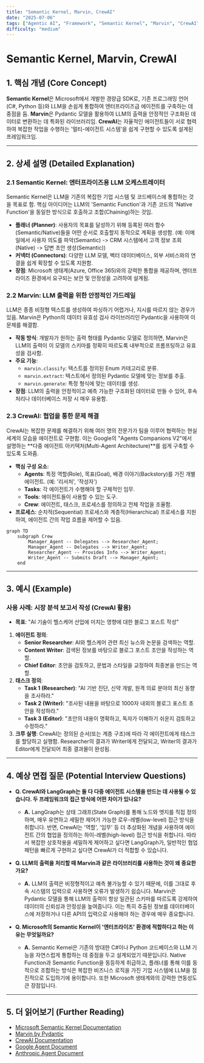 ```yaml
---
title: "Semantic Kernel, Marvin, CrewAI"
date: "2025-07-06"
tags: ["Agentic AI", "Framework", "Semantic Kernel", "Marvin", "CrewAI", "Multi-Agent"]
difficulty: "medium"
---
```


# Semantic Kernel, Marvin, CrewAI

## 1. 핵심 개념 (Core Concept)

**Semantic Kernel**은 Microsoft에서 개발한 경량급 SDK로, 기존 프로그래밍 언어(C#, Python 등)와 LLM을 손쉽게 통합하여 엔터프라이즈급 에이전트를 구축하는 데 중점을 둠. **Marvin**은 Pydantic 모델을 활용하여 LLM의 출력을 안정적인 구조화된 데이터로 변환하는 데 특화된 라이브러리임. **CrewAI**는 자율적인 에이전트들이 서로 협력하여 복잡한 작업을 수행하는 '멀티-에이전트 시스템'을 쉽게 구현할 수 있도록 설계된 프레임워크임.

---

## 2. 상세 설명 (Detailed Explanation)

### 2.1 Semantic Kernel: 엔터프라이즈용 LLM 오케스트레이터

Semantic Kernel은 LLM을 기존의 복잡한 기업 시스템 및 코드베이스에 통합하는 것을 목표로 함. 핵심 아이디어는 LLM의 'Semantic Function'과 기존 코드의 'Native Function'을 동일한 방식으로 호출하고 조합(Chaining)하는 것임.

*   **플래너 (Planner)**: 사용자의 목표를 달성하기 위해 등록된 여러 함수(Semantic/Native)들을 어떤 순서로 호출할지 동적으로 계획을 생성함. (예: 이메일에서 사용자 의도를 파악(Semantic) -> CRM 시스템에서 고객 정보 조회(Native) -> 답변 초안 생성(Semantic))
*   **커넥터 (Connectors)**: 다양한 LLM 모델, 벡터 데이터베이스, 외부 서비스와의 연결을 쉽게 확장할 수 있도록 지원함.
*   **장점**: Microsoft 생태계(Azure, Office 365)와의 강력한 통합을 제공하며, 엔터프라이즈 환경에서 요구되는 보안 및 안정성을 고려하여 설계됨.

### 2.2 Marvin: LLM 출력을 위한 안정적인 가드레일

LLM은 종종 비정형 텍스트를 생성하여 파싱하기 어렵거나, 지시를 따르지 않는 경우가 있음. Marvin은 Python의 데이터 유효성 검사 라이브러리인 Pydantic을 사용하여 이 문제를 해결함.

*   **작동 방식**: 개발자가 원하는 출력 형태를 Pydantic 모델로 정의하면, Marvin은 LLM의 출력이 이 모델의 스키마를 정확히 따르도록 내부적으로 프롬프팅하고 유효성을 검사함.
*   **주요 기능**:
    *   `marvin.classify`: 텍스트를 정의된 Enum 카테고리로 분류.
    *   `marvin.extract`: 텍스트에서 정의된 Pydantic 모델에 맞는 정보를 추출.
    *   `marvin.generate`: 특정 형식에 맞는 데이터를 생성.
*   **장점**: LLM의 출력을 안정적이고 예측 가능한 구조화된 데이터로 만들 수 있어, 후속 처리나 데이터베이스 저장 시 매우 유용함.

### 2.3 CrewAI: 협업을 통한 문제 해결

CrewAI는 복잡한 문제를 해결하기 위해 여러 명의 전문가가 팀을 이루어 협력하는 현실 세계의 모습을 에이전트로 구현함. 이는 Google의 "Agents Companions V2"에서 설명하는 **다중 에이전트 아키텍처(Multi-Agent Architecture)**를 쉽게 구축할 수 있도록 도와줌.

*   **핵심 구성 요소**:
    *   **Agents**: 특정 역할(Role), 목표(Goal), 배경 이야기(Backstory)를 가진 개별 에이전트. (예: '리서처', '작성자')
    *   **Tasks**: 각 에이전트가 수행해야 할 구체적인 임무.
    *   **Tools**: 에이전트들이 사용할 수 있는 도구.
    *   **Crew**: 에이전트, 태스크, 프로세스를 정의하고 전체 작업을 조율함.
*   **프로세스**: 순차적(Sequential) 프로세스와 계층적(Hierarchical) 프로세스를 지원하여, 에이전트 간의 작업 흐름을 제어할 수 있음.

```mermaid
graph TD
    subgraph Crew
        Manager_Agent -- Delegates --> Researcher_Agent;
        Manager_Agent -- Delegates --> Writer_Agent;
        Researcher_Agent -- Provides Info --> Writer_Agent;
        Writer_Agent -- Submits Draft --> Manager_Agent;
    end
```

---

## 3. 예시 (Example)

### 사용 사례: 시장 분석 보고서 작성 (CrewAI 활용)

*   **목표**: "AI 기술이 헬스케어 산업에 미치는 영향에 대한 블로그 포스트 작성"

1.  **에이전트 정의**:
    *   **Senior Researcher**: AI와 헬스케어 관련 최신 뉴스와 논문을 검색하는 역할.
    *   **Content Writer**: 검색된 정보를 바탕으로 블로그 포스트 초안을 작성하는 역할.
    *   **Chief Editor**: 초안을 검토하고, 문법과 스타일을 교정하여 최종본을 만드는 역할.
2.  **태스크 정의**:
    *   **Task 1 (Researcher)**: "AI 기반 진단, 신약 개발, 원격 의료 분야의 최신 동향을 조사하라."
    *   **Task 2 (Writer)**: "조사된 내용을 바탕으로 1000자 내외의 블로그 포스트 초안을 작성하라."
    *   **Task 3 (Editor)**: "초안의 내용이 명확하고, 독자가 이해하기 쉬운지 검토하고 수정하라."
3.  **크루 실행**: CrewAI는 정의된 순서(또는 계층 구조)에 따라 각 에이전트에게 태스크를 할당하고 실행함. Researcher의 결과가 Writer에게 전달되고, Writer의 결과가 Editor에게 전달되어 최종 결과물이 완성됨.

---

## 4. 예상 면접 질문 (Potential Interview Questions)

*   **Q. CrewAI와 LangGraph는 둘 다 다중 에이전트 시스템을 만드는 데 사용될 수 있습니다. 두 프레임워크의 접근 방식에 어떤 차이가 있나요?**
    *   **A.** LangGraph는 상태 그래프(State Graph)를 통해 노드와 엣지를 직접 정의하며, 매우 유연하고 세밀한 제어가 가능한 로우-레벨(low-level) 접근 방식을 취합니다. 반면, CrewAI는 '역할', '임무' 등 더 추상화된 개념을 사용하여 에이전트 간의 협업을 정의하는 하이-레벨(high-level) 접근 방식을 취합니다. 따라서 복잡한 상호작용을 세밀하게 제어하고 싶다면 LangGraph가, 일반적인 협업 패턴을 빠르게 구현하고 싶다면 CrewAI가 더 적합할 수 있습니다.

*   **Q. LLM의 출력을 처리할 때 Marvin과 같은 라이브러리를 사용하는 것이 왜 중요한가요?**
    *   **A.** LLM의 출력은 비정형적이고 예측 불가능할 수 있기 때문에, 이를 그대로 후속 시스템의 입력으로 사용하면 오류가 발생하기 쉽습니다. Marvin은 Pydantic 모델을 통해 LLM의 출력이 항상 일관된 스키마를 따르도록 강제하여 데이터의 신뢰성과 안정성을 높여줍니다. 이는 특히 추출된 정보를 데이터베이스에 저장하거나 다른 API의 입력으로 사용해야 하는 경우에 매우 중요합니다.

*   **Q. Microsoft의 Semantic Kernel이 '엔터프라이즈' 환경에 적합하다고 하는 이유는 무엇일까요?**
    *   **A.** Semantic Kernel은 기존의 방대한 C#이나 Python 코드베이스와 LLM 기능을 자연스럽게 통합하는 데 중점을 두고 설계되었기 때문입니다. Native Function과 Semantic Function을 동등하게 취급하고, 플래너를 통해 이를 동적으로 조합하는 방식은 복잡한 비즈니스 로직을 가진 기업 시스템에 LLM을 점진적으로 도입하기에 용이합니다. 또한 Microsoft 생태계와의 강력한 연동성도 큰 장점입니다.

---

## 5. 더 읽어보기 (Further Reading)

*   [Microsoft Semantic Kernel Documentation](https://learn.microsoft.com/en-us/semantic-kernel/overview/)
*   [Marvin by Pydantic](https://www.askmarvin.ai/)
*   [CrewAI Documentation](https://docs.crewai.com/)
*   [Google Agent Document](/docs/assets/files/agentic-ai/google_agent.md)
*   [Anthropic Agent Document](/docs/assets/files/agentic-ai/anthropic_building_effective_ai_agents.md)